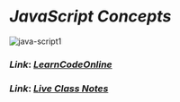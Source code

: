 # _JavaScript Concepts_
![java-script1](https://user-images.githubusercontent.com/91872149/185989247-028fa765-aae8-447e-8908-2fbc8e4299b3.jpg)<br>
### _Link_: _[LearnCodeOnline](https://github.com/anupam-k/JavaScript-Concepts/tree/main/Complete%20JavaScript%20Course%20-%20LearnCodeOnline)_

### _Link_: _[Live Class Notes](https://github.com/anupam-k/JavaScript-Concepts/tree/main/Live%20Class)_
